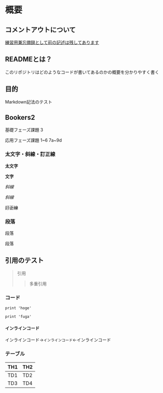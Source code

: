 # 概要
## コメントアウトについて
[練習用兼忘備録として前の記述は残してあります](https://github.com/menyuu/bookers2)
## READMEとは？
このリポジトリはどのようなコードが書いてあるのかの概要を分かりやすく書く

## 目的
Markdown記法のテスト
## Bookers2
基礎フェーズ課題 3

応用フェーズ課題 1\~6 7a\~9d
### 太文字・斜線・訂正線
**太文字**

__文字__

*斜線*

_斜線_

~~訂正線~~

### 段落
段落

段落
## 引用のテスト 
> 引用
>> 多重引用

### コード
```
print 'hoge'
```
~~~
print 'fuga'
~~~

#### インラインコード
インラインコード→`インラインコード`←インラインコード

### テーブル
|TH1|TH2|
----|----
|TD1|TD2|
|TD3|TD4|
